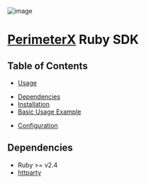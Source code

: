 ![image](http://media.marketwire.com/attachments/201604/34215_PerimeterX_logo.jpg)
#
[PerimeterX](http://www.perimeterx.com) Ruby SDK
=============================================================

Table of Contents
-----------------
-   [Usage](#usage)
  *   [Dependencies](#dependencies)
  *   [Installation](#installation)
  *   [Basic Usage Example](#basic-usage)
-   [Configuration](#configuration)

<a name="Usage"></a>
<a name="dependencies"></a> Dependencies
----------------------------------------

-   Ruby >= v2.4
-   [httparty](https://github.com/jnunemaker/httparty)
